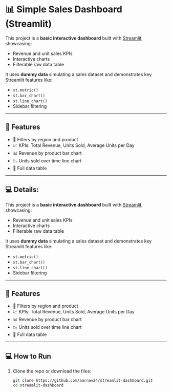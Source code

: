 # 📊 Simple Sales Dashboard (Streamlit)

This project is a **basic interactive dashboard** built with [Streamlit](https://streamlit.io/), showcasing:
- Revenue and unit sales KPIs
- Interactive charts
- Filterable raw data table

It uses **dummy data** simulating a sales dataset and demonstrates key Streamlit features like:
- `st.metric()`
- `st.bar_chart()`
- `st.line_chart()`
- Sidebar filtering

---

## 🚀 Features

- 📅 Filters by region and product
- 📈 KPIs: Total Revenue, Units Sold, Average Units per Day
- 📊 Revenue by product bar chart
- 📉 Units sold over time line chart
- 🧾 Full data table

---

## 💻 Details:

This project is a **basic interactive dashboard** built with [Streamlit](https://streamlit.io/), showcasing:
- Revenue and unit sales KPIs
- Interactive charts
- Filterable raw data table

It uses **dummy data** simulating a sales dataset and demonstrates key Streamlit features like:
- `st.metric()`
- `st.bar_chart()`
- `st.line_chart()`
- Sidebar filtering

---

## 🚀 Features

- 📅 Filters by region and product
- 📈 KPIs: Total Revenue, Units Sold, Average Units per Day
- 📊 Revenue by product bar chart
- 📉 Units sold over time line chart
- 🧾 Full data table

---

## 💻 How to Run

1. Clone the repo or download the files:
   ```bash
   git clone https://github.com/aarnav24/streamlit-dashboard.git
   cd streamlit-dashboard
